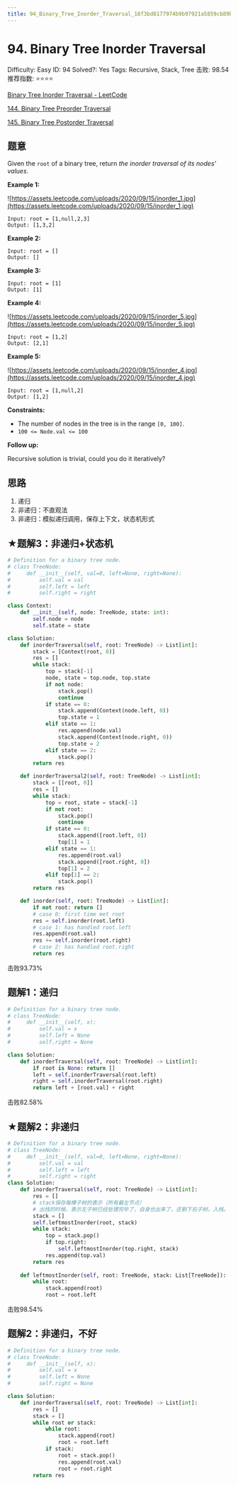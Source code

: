 ```yaml
---
title: 94_Binary_Tree_Inorder_Traversal_18f3bd8177974b9b97921a5859cb89bc
---
```


# 94. Binary Tree Inorder Traversal

Difficulty: Easy
ID: 94
Solved?: Yes
Tags: Recursive, Stack, Tree
击败: 98.54
推荐指数: ⭐⭐⭐⭐

[Binary Tree Inorder Traversal - LeetCode](https://leetcode.com/problems/binary-tree-inorder-traversal/)

[144. Binary Tree Preorder Traversal](144%20Binary%20Tree%20Preorder%20Traversal%20c7855ea336f6459da3adcd286d7c59a8.md) 

[145. Binary Tree Postorder Traversal](145%20Binary%20Tree%20Postorder%20Traversal%20194edeae07e444adbb9ba799a4ab6e66.md) 

## 题意

Given the `root` of a binary tree, return *the inorder traversal of its nodes' values*.

**Example 1:**

![https://assets.leetcode.com/uploads/2020/09/15/inorder_1.jpg](https://assets.leetcode.com/uploads/2020/09/15/inorder_1.jpg)

```
Input: root = [1,null,2,3]
Output: [1,3,2]
```

**Example 2:**

```
Input: root = []
Output: []
```

**Example 3:**

```
Input: root = [1]
Output: [1]
```

**Example 4:**

![https://assets.leetcode.com/uploads/2020/09/15/inorder_5.jpg](https://assets.leetcode.com/uploads/2020/09/15/inorder_5.jpg)

```
Input: root = [1,2]
Output: [2,1]
```

**Example 5:**

![https://assets.leetcode.com/uploads/2020/09/15/inorder_4.jpg](https://assets.leetcode.com/uploads/2020/09/15/inorder_4.jpg)

```
Input: root = [1,null,2]
Output: [1,2]
```

**Constraints:**

- The number of nodes in the tree is in the range `[0, 100]`.
- `100 <= Node.val <= 100`

**Follow up:**

Recursive solution is trivial, could you do it iteratively?

## 思路

1. 递归
2. 非递归：不直观法
3. 非递归：模拟递归调用，保存上下文，状态机形式

## ★题解3：非递归+状态机

```python
# Definition for a binary tree node.
# class TreeNode:
#     def __init__(self, val=0, left=None, right=None):
#         self.val = val
#         self.left = left
#         self.right = right

class Context:
    def __init__(self, node: TreeNode, state: int):
        self.node = node
        self.state = state

class Solution:
    def inorderTraversal(self, root: TreeNode) -> List[int]:
        stack = [Context(root, 0)]
        res = []
        while stack:
            top = stack[-1]
            node, state = top.node, top.state
            if not node:
                stack.pop()
                continue
            if state == 0:
                stack.append(Context(node.left, 0))
                top.state = 1
            elif state == 1:
                res.append(node.val)
                stack.append(Context(node.right, 0))
                top.state = 2
            elif state == 2:
                stack.pop()
        return res

    def inorderTraversal2(self, root: TreeNode) -> List[int]:
        stack = [[root, 0]]
        res = []
        while stack:
            top = root, state = stack[-1]
            if not root:
                stack.pop()
                continue
            if state == 0:
                stack.append([root.left, 0])
                top[1] = 1
            elif state == 1:
                res.append(root.val)
                stack.append([root.right, 0])
                top[1] = 2
            elif top[1] == 2:
                stack.pop()
        return res

    def inorder(self, root: TreeNode) -> List[int]:
        if not root: return []
        # case 0: first time met root
        res = self.inorder(root.left)
        # case 1: has handled root.left
        res.append(root.val)
        res += self.inorder(root.right)
        # case 2: has handled root.right
        return res
```

击败93.73%

## 题解1：递归

```python
# Definition for a binary tree node.
# class TreeNode:
#     def __init__(self, x):
#         self.val = x
#         self.left = None
#         self.right = None

class Solution:
    def inorderTraversal(self, root: TreeNode) -> List[int]:
        if root is None: return []
        left = self.inorderTraversal(root.left)
        right = self.inorderTraversal(root.right)
        return left + [root.val] + right
```

击败82.58%

## ★题解2：非递归

```python
# Definition for a binary tree node.
# class TreeNode:
#     def __init__(self, val=0, left=None, right=None):
#         self.val = val
#         self.left = left
#         self.right = right
class Solution:
    def inorderTraversal(self, root: TreeNode) -> List[int]:
        res = []
        # stack保存每棵子树的表示（所有最左节点）
        # 出栈的时候，表示左子树已经处理完毕了，自身也出来了，还剩下右子树，入栈。
        stack = []
        self.leftmostInorder(root, stack)
        while stack:
            top = stack.pop()
            if top.right:
                self.leftmostInorder(top.right, stack)
            res.append(top.val)
        return res
    
    def leftmostInorder(self, root: TreeNode, stack: List[TreeNode]):
        while root:
            stack.append(root)
            root = root.left
```

击败98.54%

## 题解2：非递归，不好

```python
# Definition for a binary tree node.
# class TreeNode:
#     def __init__(self, x):
#         self.val = x
#         self.left = None
#         self.right = None

class Solution:
    def inorderTraversal(self, root: TreeNode) -> List[int]:
        res = []
        stack = []
        while root or stack:
            while root:
                stack.append(root)
                root = root.left
            if stack:
                root = stack.pop()
                res.append(root.val)
                root = root.right
        return res
```